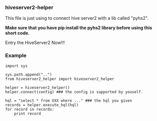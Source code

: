 ### hiveserver2-helper

This file is just using to connect hive server2 with a lib called "pyhs2".

**Make sure that you have pip install the pyhs2 library before using this short code.**

Entry the HiveServer2 Now!!!

### Example

    import sys

    sys.path.append("..")
    from hiveserver2_helper import hiveserver2_helper

    helper = hiveserver2_helper()
    helper.connect(config) ### the config is supported by youself.

    hql = "select * from XXX where ..." ### the hql you given
    records = helper.execute_hql(hql)
    for record in records:
        print record

